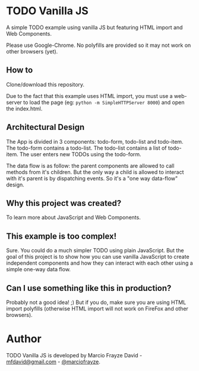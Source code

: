 # TODO Vanilla JS

A simple TODO example using vanilla JS but featuring HTML import and Web Components.

Please use Google-Chrome. No polyfills are provided so it may not work on other browsers (yet).

## How to

Clone/download this repository. 

Due to the fact that this example uses HTML import, you must use a web-server to load the page (eg: ```python -m SimpleHTTPServer 8000```) and open the index.html.

## Architectural Design

The App is divided in 3 components: todo-form, todo-list and todo-item. The todo-form contains a todo-list. The todo-list contains a list of todo-item. The user enters new TODOs using the todo-form. 

The data flow is as follow: the parent components are allowed to call methods from it's children. But the only way a child is allowed to interact with it's parent is by dispatching events. So it's a "one way data-flow" design.

## Why this project was created?

To learn more about JavaScript and Web Components.

## This example is too complex!

Sure. You could do a much simpler TODO using plain JavaScript. But the goal of this project is to show how you can use vanilla JavaScript to create independent components and how they can interact with each other using a simple one-way data flow.

## Can I use something like this in production?

Probably not a good idea! ;) But if you do, make sure you are using HTML import polyfills (otherwise HTML import will not work on FireFox and other browsers).

# Author
TODO Vanilla JS is developed by Marcio Frayze David - mfdavid@gmail.com - [@marciofrayze](https://twitter.com/marciofrayze).
